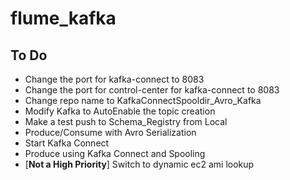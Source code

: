 # flume_kafka

<h2>
  To Do
</h2>
<ul>
  <li>Change the port for kafka-connect to 8083</li>
  <li>Change the port for control-center for kafka-connect to 8083</li>
  <li>Change repo name to KafkaConnectSpooldir_Avro_Kafka</li>
  <li>Modify Kafka to AutoEnable the topic creation</li>
  <li>Make a test push to Schema_Registry from Local</li>
  <li>Produce/Consume with Avro Serialization</li>
  <li>Start Kafka Connect</li>
  <li>Produce using Kafka Connect and Spooling</li>
  <li>[<b>Not a High Priority</b>] Switch to dynamic ec2 ami lookup</li>
</ul>
